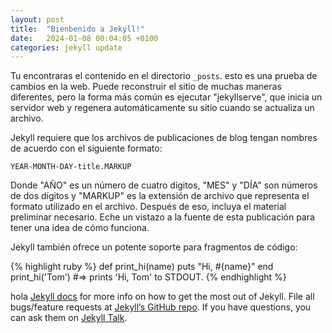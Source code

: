 ```yaml
---
layout: post
title:  "Bienbenido a Jekyll!"
date:   2024-01-08 00:04:05 +0100
categories: jekyll update
---
```

Tu encontraras el contenido en el directorio `_posts`. esto es una prueba de cambios en la web. Puede reconstruir el sitio de muchas maneras diferentes, pero la forma más común es ejecutar "jekyllserve", que inicia un servidor web y regenera automáticamente su sitio cuando se actualiza un archivo.

Jekyll requiere que los archivos de publicaciones de blog tengan nombres de acuerdo con el siguiente formato:

`YEAR-MONTH-DAY-title.MARKUP`

Donde "AÑO" es un número de cuatro dígitos, "MES" y "DÍA" son números de dos dígitos y "MARKUP" es la extensión de archivo que representa el formato utilizado en el archivo. Después de eso, incluya el material preliminar necesario. Eche un vistazo a la fuente de esta publicación para tener una idea de cómo funciona.

Jekyll también ofrece un potente soporte para fragmentos de código:

{% highlight ruby %}
def print_hi(name)
  puts "Hi, #{name}"
end
print_hi('Tom')
#=> prints 'Hi, Tom' to STDOUT.
{% endhighlight %}

hola [Jekyll docs][jekyll-docs] for more info on how to get the most out of Jekyll. File all bugs/feature requests at [Jekyll’s GitHub repo][jekyll-gh]. If you have questions, you can ask them on [Jekyll Talk][jekyll-talk].

[jekyll-docs]: https://jekyllrb.com/docs/home
[jekyll-gh]:   https://github.com/jekyll/jekyll
[jekyll-talk]: https://talk.jekyllrb.com/
